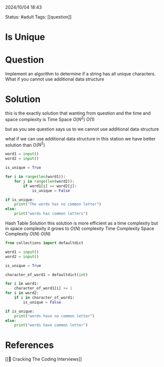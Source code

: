 2024/10/04
18:43

Status: #adult 
Tags: [[question]]
# Is Unique

# Question

Implement an algorithm to determine if a string has all unique characters. What if you cannot use additional data structure

# Solution

this is the exactly solution that wanting from question and the time and space complexity is
Time           Space
$O(N^2)$           $O(1)$

but as you see question says us to we cannot use additional data structure 

what if we can use additional data structure in this station we have better solution than O($N^2$)

```python
word1 = input()
word2 = input()

is_unique = True

for i in range(len(word1)):
    for j in range(len(word2)):
        if word1[i] == word2[j]:
            is_unique = False

if is_unique:
    print("The words has no common letter")
else:
    print("words has common letters")
```

Hash Table Solution
this solution is more efficient as a time complexity but in space complexity it grows to $O(N)$ complexity
Time Complexity         Space Complexity
     $O(N)$                    $O(N)$

```python
from collections import defaultdict

word1 = input()
word2 = input()

is_unique = True

character_of_word1 = defaultdict(int)

for i in word1:
    character_of_word1[i] += 1
for i in word2:
    if i in character_of_word1:
        is_unique = False

if is_unique:
    print("words have no common letter")
else:
    print("words have common letter")
```
# References

[[📙 Cracking The Coding Interviews]]